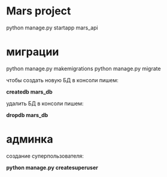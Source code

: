 # Mars project

python manage.py startapp mars_api


# миграции
python manage.py makemigrations
python manage.py migrate

чтобы создать новую БД в консоли пишем:

**createdb mars_db**

удалить БД в консоли пишем:

**dropdb mars_db**

# админка

создание суперпользователя:

**python manage.py createsuperuser**
